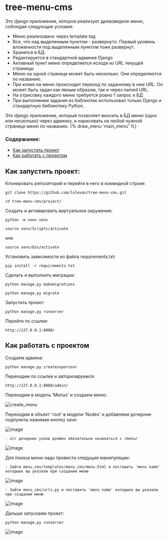 # tree-menu-cms

Это django приложение, которое реализует древовидное меню, соблюдая следующие условия:

+ Меню реализовано через template tag
+ Все, что над выделенным пунктом - развернуто. Первый уровень вложенности под выделенным пунктом тоже развернут.
+ Хранится в БД.
+ Редактируется в стандартной админке Django
+ Активный пункт меню определяется исходя из URL текущей страницы
+ Меню на одной странице может быть несколько. Они определяются по названию.
+ При клике на меню происходит переход по заданному в нем URL. Он может быть задан как явным образом, так и через named URL.
+ На отрисовку каждого меню требуется ровно 1 запрос к БД
+ При выполнении задания из библиотек использовал только Django и стандартную библиотеку Python.

Это django приложение, который позволяет вносить в БД меню (одно или несколько) через админку, и нарисовать на любой нужной странице меню по названию.
 {% draw_menu 'main_menu' %}

### Содержание:
+ [Как запустить проект](#Как-запустить-проект)
+ [Как работать с проектом](#Как-работать-с-проектом)

## Как запустить проект:

Клонировать репозиторий и перейти в него в командной строке:

```
git clone https://github.com/lolevan/tree-menu-cms.git
```

```
cd tree-menu-cms/project/
```

Cоздать и активировать виртуальное окружение:

```
python -m venv venv
```

```
source venv/Scripts/activate
```

или

```
source venv/bin/activate
```

Установить зависимости из файла requirements.txt:

```
pip install -r requirements.txt
```

Сделать и выполнить миграции:

```
python manage.py makemigrations
```

```
python manage.py migrate
```

Запустить проект:

```
python manage.py runserver
```

Перейти по ссылке:

```
http://127.0.0.1:8000/
```

## Как работать с проектом

Создаем админа:

```
python manage.py createsuperuser
```

Переходим по ссылке и авторизируемся:

```
http://127.0.0.1:8000/admin/
```

Переходим в модель 'Menus' и создаем меню:

![create_menu](https://user-images.githubusercontent.com/86129944/216987664-4447512b-166c-4d67-ad17-ffaf1e939521.png)

Переходим в объект 'root' в модели 'Nodes' и добавляем дочерние подпункты нажимая кнопку save:

![image](https://user-images.githubusercontent.com/86129944/216991693-b602e7c2-d187-47ff-980b-b4f0ff0b79c0.png)
```
- ulr дочерних узлов должен обезательно начинаться с /menu/
```

![image](https://user-images.githubusercontent.com/86129944/220719191-7334ae81-fc9a-47b3-8705-a62df6798751.png)


Для показа меню надо провести следущие манипуляции:

```
- Зайти menu_cms/templates/menu_cms/menu.html и поставить 'menu name' которыое вы указали при создании меню
```

![image](https://user-images.githubusercontent.com/86129944/216996892-abe86894-685a-4b74-ac57-ab8c22874ed5.png)

```
- Зайти menu_cms/urls.py и поставить 'menu name' которыое вы указали при создании меню
```

![image](https://user-images.githubusercontent.com/86129944/216997835-11ce164a-d2c1-4fe1-a8c5-9ddf452cf6d8.png)

Дальше запускаем проект:

```
python manage.py runserver
```
![image](https://user-images.githubusercontent.com/86129944/216998733-15961b90-2573-4250-8cd2-fd3bbfb275db.png)
